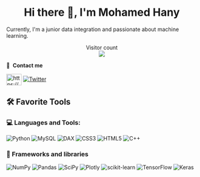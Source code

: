 <h1 align="center">Hi there 👋, I'm Mohamed Hany</h1>

<p>Currently, I'm a junior data integration and passionate about machine learning.</p>

<p align="center"> 
  Visitor count<br>
  <img src="https://profile-counter.glitch.me/Hensh99/count.svg" />
</p>

🔗 &nbsp;**Contact me**
<p align="left">
<a href="https://www.linkedin.com/in/mohamed-hany-925969194/" target="blank"><img align="center" src="https://raw.githubusercontent.com/rahuldkjain/github-profile-readme-generator/master/src/images/icons/Social/linked-in-alt.svg" alt="https://www.linkedin.com/in/mohamed-hany-925969194/" height="30" width="40" /></a>
<a href="https://twitter.com/Hensh_99" target="_blank"><img alt="Twitter" src="https://img.shields.io/badge/twitter-%231DA1F2.svg?&style=for-the-badge&logo=twitter&logoColor=white" /></a>
</p>

## 🛠️ Favorite Tools

### 💻 Languages and Tools:

![Python](https://img.shields.io/badge/Python-3670A0?style=plastic&logo=python&logoColor=ffdd54) 
![MySQL](https://img.shields.io/badge/MySQL-%23ED8B00.svg?style=plastic&logo=mysql&logoColor=white) 
![DAX](https://img.shields.io/badge/DAX-%23323330.svg?style=plastic&logo=dax&logoColor=%23F7DF1E) 
![CSS3](https://img.shields.io/badge/CSS3-%231572B6.svg?style=plastic&logo=css3&logoColor=white) 
![HTML5](https://img.shields.io/badge/HTML5-%23E34F26.svg?style=plastic&logo=html5&logoColor=white) 
![C++](https://img.shields.io/badge/c++-%2300599C.svg?style=plastic&logo=c%2B%2B&logoColor=white)


### 🧰 Frameworks and libraries
![NumPy](https://img.shields.io/badge/numpy-%23013243.svg?style=plastic&logo=numpy&logoColor=white) 
![Pandas](https://img.shields.io/badge/pandas-%23150458.svg?style=plastic&logo=pandas&logoColor=white) 
![SciPy](https://img.shields.io/badge/SciPy-%230C55A5.svg?style=plastic&logo=scipy&logoColor=%white) 
![Plotly](https://img.shields.io/badge/Plotly-%233F4F75.svg?style=plastic&logo=plotly&logoColor=white) 
![scikit-learn](https://img.shields.io/badge/scikit--learn-%23F7931E.svg?style=plastic&logo=scikit-learn&logoColor=white) 
![TensorFlow](https://img.shields.io/badge/TensorFlow-%23FF6F00.svg?style=plastic&logo=TensorFlow&logoColor=white)
![Keras](https://img.shields.io/badge/Keras-%23D00000.svg?style=plastic&logo=Keras&logoColor=white) 
<!--
**Hensh99/Hensh99** is a ✨ _special_ ✨ repository because its `README.md` (this file) appears on your GitHub profile.

Here are some ideas to get you started:

- 🔭 I’m currently working on ...
- 🌱 I’m currently learning ...
- 👯 I’m looking to collaborate on ...
- 🤔 I’m looking for help with ...
- 💬 Ask me about ...
- 📫 How to reach me: ...
- 😄 Pronouns: ...
- ⚡ Fun fact: ...
-->
